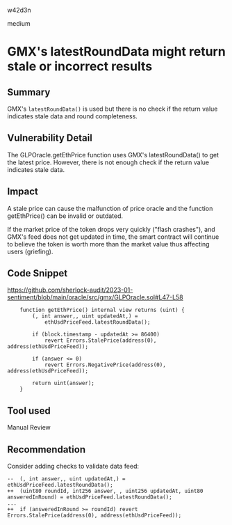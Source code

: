 w42d3n

medium

# GMX's latestRoundData might return stale or incorrect results

## Summary

GMX's `latestRoundData()` is used but there is no check if the return value indicates stale data and round completeness.

## Vulnerability Detail

The GLPOracle.getEthPrice function uses GMX's latestRoundData() to get the latest price. 
However, there is not enough check if the return value indicates stale data.

## Impact

A stale price can cause the malfunction of price oracle and the function getEthPrice() can be invalid or outdated.

If the market price of the token drops very quickly ("flash crashes"), and GMX's feed does not get updated in time, the smart contract will continue to believe the token is worth more than the market value thus affecting users (griefing).


## Code Snippet

https://github.com/sherlock-audit/2023-01-sentiment/blob/main/oracle/src/gmx/GLPOracle.sol#L47-L58

```solidity
    function getEthPrice() internal view returns (uint) {
        (, int answer,, uint updatedAt,) =
            ethUsdPriceFeed.latestRoundData();

        if (block.timestamp - updatedAt >= 86400)
            revert Errors.StalePrice(address(0), address(ethUsdPriceFeed));

        if (answer <= 0)
            revert Errors.NegativePrice(address(0), address(ethUsdPriceFeed));

        return uint(answer);
    }
```

## Tool used

Manual Review

## Recommendation

Consider adding checks to validate data feed:

```solidity
--	(, int answer,, uint updatedAt,) = ethUsdPriceFeed.latestRoundData();
++	(uint80 roundId, int256 answer, , uint256 updatedAt, uint80 answeredInRound) = ethUsdPriceFeed.latestRoundData();
...
++	if (answeredInRound >= roundId) revert Errors.StalePrice(address(0), address(ethUsdPriceFeed));
```
 
